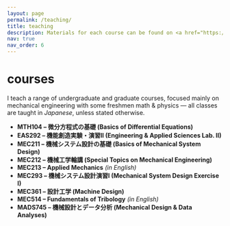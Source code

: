 ```yaml
---
layout: page
permalink: /teaching/
title: teaching
description: Materials for each course can be found on <a href="https://moodle.cc.sophia.ac.jp">MOODLE</a> page.
nav: true
nav_order: 6
---
```


# courses

I teach a range of undergraduate and graduate courses, focused mainly on mechanical engineering with some freshmen math & physics — all classes are taught in *Japanese*, unless stated otherwise.

- **MTH104 – 微分方程式の基礎 (Basics of Differential Equations)**  
- **EAS292 – 機能創造実験・演習Ⅱ (Engineering & Applied Sciences Lab. II)**
- **MEC211 – 機械システム設計の基礎 (Basics of Mechanical System Design)**  
- **MEC212 – 機械工学輪講 (Special Topics on Mechanical Engineering)**   
- **MEC213 – Applied Mechanics** *(in English)*
- **MEC293 – 機械システム設計演習Ⅰ (Mechanical System Design Exercise I)**  
- **MEC361 – 設計工学 (Machine Design)**  
- **MEC514 – Fundamentals of Tribology** *(in English)*
- **MADS745 – 機械設計とデータ分析 (Mechanical Design & Data Analyses)**
